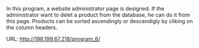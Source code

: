 In this program, a website administrator page is designed. If the administrator want to delet a product from the database, he can do it from this page. Products can be sorted ascendingly or descendigly by cliking on the column headers.

URL: http://198.199.67.218/program_6/
